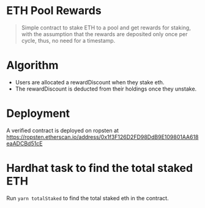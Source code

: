 # ETH Pool Rewards

> Simple contract to stake ETH to a pool and get rewards for staking, with the assumption that the rewards are deposited only once per cycle, thus, no need for a timestamp.

# Algorithm

- Users are allocated a rewardDiscount when they stake eth.
- The rewardDiscount is deducted from their holdings once they unstake.

# Deployment

A verified contract is deployed on ropsten at https://ropsten.etherscan.io/address/0x1f3F126D2FD98DdB9E109801AA618eaADCBd51cE

# Hardhat task to find the total staked ETH

Run `yarn totalStaked` to find the total staked eth in the contract.
